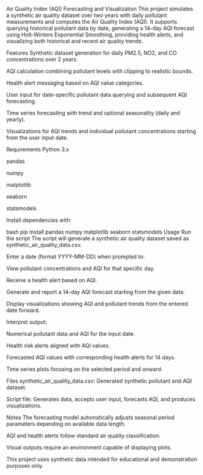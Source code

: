 Air Quality Index (AQI) Forecasting and Visualization
This project simulates a synthetic air quality dataset over two years with daily pollutant measurements and computes the Air Quality Index (AQI). It supports querying historical pollutant data by date, generating a 14-day AQI forecast using Holt-Winters Exponential Smoothing, providing health alerts, and visualizing both historical and recent air quality trends.

Features
Synthetic dataset generation for daily PM2.5, NO2, and CO concentrations over 2 years.

AQI calculation combining pollutant levels with clipping to realistic bounds.

Health alert messaging based on AQI value categories.

User input for date-specific pollutant data querying and subsequent AQI forecasting.

Time series forecasting with trend and optional seasonality (daily and yearly).

Visualizations for AQI trends and individual pollutant concentrations starting from the user input date.

Requirements
Python 3.x

pandas

numpy

matplotlib

seaborn

statsmodels

Install dependencies with:

bash
pip install pandas numpy matplotlib seaborn statsmodels
Usage
Run the script
The script will generate a synthetic air quality dataset saved as synthetic_air_quality_data.csv.

Enter a date (format YYYY-MM-DD) when prompted to:

View pollutant concentrations and AQI for that specific day.

Receive a health alert based on AQI.

Generate and report a 14-day AQI forecast starting from the given date.

Display visualizations showing AQI and pollutant trends from the entered date forward.

Interpret output:

Numerical pollutant data and AQI for the input date.

Health risk alerts aligned with AQI values.

Forecasted AQI values with corresponding health alerts for 14 days.

Time series plots focusing on the selected period and onward.

Files
synthetic_air_quality_data.csv: Generated synthetic pollutant and AQI dataset.

Script file: Generates data, accepts user input, forecasts AQI, and produces visualizations.

Notes
The forecasting model automatically adjusts seasonal period parameters depending on available data length.

AQI and health alerts follow standard air quality classification.

Visual outputs require an environment capable of displaying plots.

This project uses synthetic data intended for educational and demonstration purposes only.

